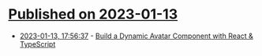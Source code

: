 # [Published on 2023-01-13](index.md)

* [2023-01-13, 17:56:37](https://lobste.rs/s/do15yo/build_dynamic_avatar_component_with) - [Build a Dynamic Avatar Component with React & TypeScript](https://www.typescriptcourse.com/tutorials/build-a-dynamic-avatar-component-with-react-typescript)
